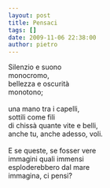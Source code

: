 ```yaml
---
layout: post
title: Pensaci
tags: []
date: 2009-11-06 22:38:00
author: pietro
---
```

Silenzio e suono<br/>monocromo,<br/>bellezza e oscurità<br/>monotono;<br/><br/>una mano tra i capelli,<br/>sottili come fili<br/>di chissà quante vite e belli,<br/>anche tu, anche adesso, voli.<br/><br/>E se queste, se fosser vere<br/>immagini quali immensi<br/>esploderebbero dal mare<br/>immagina, ci pensi?
